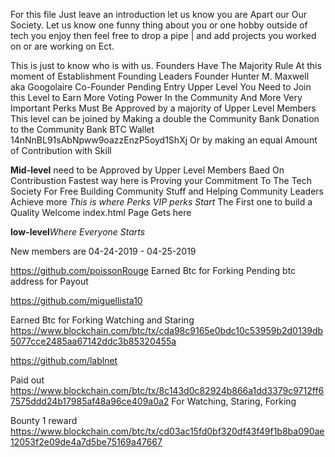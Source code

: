 For this file Just leave an introduction let us know you are Apart our Our Society. Let us know one funny thing about you or 
one hobby outside of tech you enjoy then feel free to drop a pipe | and add projects you worked on or are working on Ect.

This is just to know who is with us. 
Founders Have The Majority Rule At this moment of Establishment 
Founding Leaders
Founder Hunter M. Maxwell aka Googolaire
Co-Founder Pending Entry
Upper Level You Need to Join this Level to Earn More Voting Power In the Community And More Very Important Perks Must Be Approved by a majority of Upper Level Members
This level can be joined by Making a double the Community Bank Donation to the Community Bank 
BTC Wallet 14nNnBL91sAbNpww9oazzEnzP5oyd1ShXj
Or by making an equal Amount of Contribution with Skill 

<strong>Mid-level</strong> need to be Approved by Upper Level Members Baed On Contribustion Fastest way here is Proving your Commitment To The Tech Society For Free Building Community Stuff and Helping Community Leaders Achieve more <em>This is where Perks VIP perks Start</em> The First one to build a Quality Welcome index.html Page Gets here

<strong>low-level</strong><em>Where Everyone Starts</em>

New members are 04-24-2019 - 04-25-2019

https://github.com/poissonRouge 
Earned Btc for Forking Pending btc address for Payout

https://github.com/miguellista10

Earned Btc for Forking Watching and Staring https://www.blockchain.com/btc/tx/cda98c9165e0bdc10c53959b2d0139db5077cce2485aa67142ddc3b85320455a


https://github.com/lablnet

Paid out https://www.blockchain.com/btc/tx/8c143d0c82924b866a1dd3379c9712ff67575ddd24b17985af48a96ce409a0a2
For Watching, Staring, Forking

Bounty 1 reward https://www.blockchain.com/btc/tx/cd03ac15fd0bf320df43f49f1b8ba090ae12053f2e09de4a7d5be75169a47667


